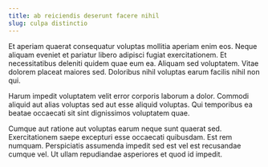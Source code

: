 ```yaml
---
title: ab reiciendis deserunt facere nihil
slug: culpa distinctio
---
```


Et aperiam quaerat consequatur voluptas mollitia aperiam enim eos. Neque aliquam eveniet et pariatur libero adipisci fugiat exercitationem. Et necessitatibus deleniti quidem quae eum ea. Aliquam sed voluptatem. Vitae dolorem placeat maiores sed. Doloribus nihil voluptas earum facilis nihil non qui.

Harum impedit voluptatem velit error corporis laborum a dolor. Commodi aliquid aut alias voluptas sed aut esse aliquid voluptas. Qui temporibus ea beatae occaecati sit sint dignissimos voluptatem quae.

Cumque aut ratione aut voluptas earum neque sunt quaerat sed. Exercitationem saepe excepturi esse occaecati quibusdam. Est rem numquam. Perspiciatis assumenda impedit sed est vel est recusandae cumque vel. Ut ullam repudiandae asperiores et quod id impedit.
